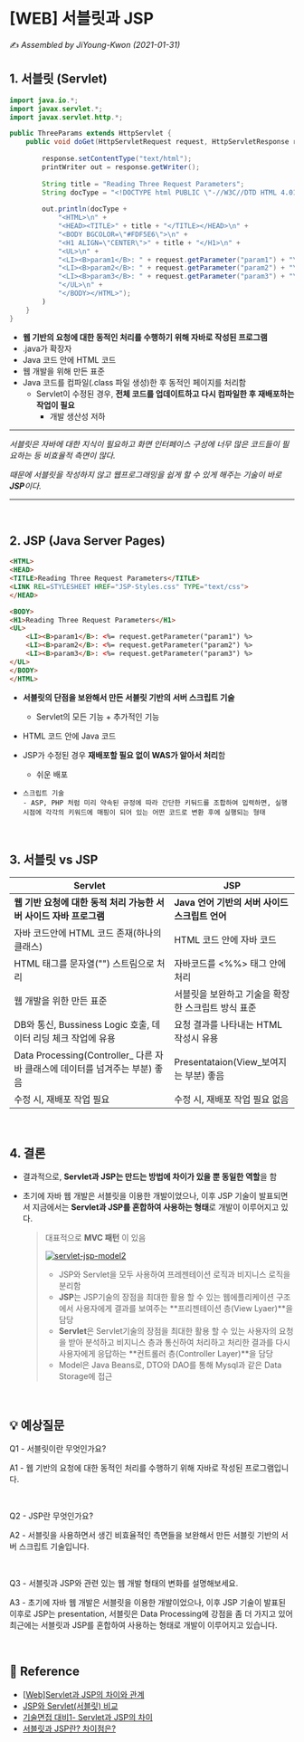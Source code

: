 # [WEB] 서블릿과 JSP

:writing_hand: *Assembled by JiYoung-Kwon (2021-01-31)* 



## 1. 서블릿 (Servlet)

```java
import java.io.*;
import javax.servlet.*;
import javax.servlet.http.*;

public ThreeParams extends HttpServlet {
    public void doGet(HttpServletRequest request, HttpServletResponse response) throws ServletException, IOException {
        
        response.setContentType("text/html");
        printWriter out = response.getWriter();
        
        String title = "Reading Three Request Parameters";
        String docType = "<!DOCTYPE html PUBLIC \"-//W3C//DTD HTML 4.01 Transitional//EN\">\n";
        
        out.println(docType + 
            "<HTML>\n" +
            "<HEAD><TITLE>" + title + "</TITLE></HEAD>\n" +
            "<BODY BGCOLOR=\"#FDF5E6\">\n" +  
            "<H1 ALIGN=\"CENTER\">" + title + "</H1>\n" + 
            "<UL>\n" + 
            "<LI><B>param1</B>: " + request.getParameter("param1") + "\n" +
            "<LI><B>param2</B>: " + request.getParameter("param2") + "\n" +
            "<LI><B>param3</B>: " + request.getParameter("param3") + "\n" +
            "</UL>\n" +
            "</BODY></HTML>");
        )
    }
}
```

* **웹 기반의 요청에 대한 동적인 처리를 수행하기 위해 자바로 작성된 프로그램**
* .java가 확장자
* Java 코드 안에 HTML 코드
* 웹 개발을 위해 만든 표준
* Java 코드를 컴파일(.class 파일 생성)한 후 동적인 페이지를 처리함
  * Servlet이 수정된 경우, **전체 코드를 업데이트하고 다시 컴파일한 후 재배포하는 작업이 필요**
    * 개발 생산성 저하

------

*서블릿은 자바에 대한 지식이 필요하고 화면 인터페이스 구성에 너무 많은 코드들이 필요하는 등 비효율적 측면이 많다.*

*때문에 서블릿을 작성하지 않고 웹프로그래밍을 쉽게 할 수 있게 해주는 기술이 바로* ***JSP****이다.*

------

<br/>

## 2. JSP (Java Server Pages)

```html
<HTML>
<HEAD>
<TITLE>Reading Three Request Parameters</TITLE>
<LINK REL=STYLESHEET HREF="JSP-Styles.css" TYPE="text/css">
</HEAD>

<BODY>
<H1>Reading Three Request Parameters</H1>
<UL>
    <LI><B>param1</B>: <%= request.getParameter("param1") %>
    <LI><B>param2</B>: <%= request.getParameter("param2") %>
    <LI><B>param3</B>: <%= request.getParameter("param3") %>
</UL>
</BODY>
</HTML>
```

- **서블릿의 단점을 보완해서 만든 서블릿 기반의 서버 스크립트 기술**

  - Servlet의 모든 기능 + 추가적인 기능
- HTML 코드 안에 Java 코드
- JSP가 수정된 경우 **재배포할 필요 없이 WAS가 알아서 처리**함

  - 쉬운 배포

- ```
  스크립트 기술
  - ASP, PHP 처럼 미리 약속된 규정에 따라 간단한 키둬드를 조합하여 입력하면, 실행 시점에 각각의 키워드에 매핑이 되어 있는 어떤 코드로 변환 후에 실행되는 형태
  ```

<br/>

## 3. 서블릿 vs JSP

| Servlet                                                      | JSP                                                |
| ------------------------------------------------------------ | -------------------------------------------------- |
| **웹 기반 요청에 대한 동적 처리 가능한 서버 사이드 자바 프로그램** | **Java 언어 기반의 서버 사이드 스크립트 언어**     |
| 자바 코드안에 HTML 코드 존재(하나의 클래스)                  | HTML 코드 안에 자바 코드                           |
| HTML 태그를 문자열("") 스트림으로 처리                       | 자바코드를 <%%> 태그 안에 처리                     |
| 웹 개발을 위한 만든 표준                                     | 서블릿을 보완하고 기술을 확장한 스크립트 방식 표준 |
| DB와 통신, Bussiness Logic 호출, 데이터 리딩 체크 작업에 유용 | 요청 결과를 나타내는 HTML 작성시 유용              |
| Data Processing(Controller_ 다른 자바 클래스에 데이터를 넘겨주는 부분) 좋음 | Presentataion(View_보여지는 부분) 좋음             |
| 수정 시, 재배포 작업 필요                                    | 수정 시, 재배포 작업 필요 없음                     |

<br/>

## 4. 결론

- 결과적으로, **Servlet과 JSP는 만드는 방법에 차이가 있을 뿐 동일한 역할**을 함

- 초기에 자바 웹 개발은 서블릿을 이용한 개발이었으나, 이후 JSP 기술이 발표되면서 지금에서는 **Servlet과 JSP를 혼합하여 사용하는 형태**로 개발이 이루어지고 있다.

  > 대표적으로 **MVC 패턴** 이 있음
  >
  > [![servlet-jsp-model2](https://user-images.githubusercontent.com/58902042/105816666-ee081500-5ff7-11eb-9c9b-337f65f6eeb0.png)](https://user-images.githubusercontent.com/58902042/105816666-ee081500-5ff7-11eb-9c9b-337f65f6eeb0.png)
  >
  > * JSP와 Servlet을 모두 사용하여 프레젠테이션 로직과 비지니스 로직을 분리함
  > * **JSP**는 JSP기술의 장점을 최대한 활용 할 수 있는 웹에플리케이션 구조에서 사용자에게 결과를 보여주는 **프리젠테이션 층(View Lyaer)**을 담당
  > * **Servlet**은 Servlet기술의 장점을 최대한 활용 할 수 있는 사용자의 요청을 받아 분석하고 비지니스 층과 통신하여 처리하고 처리한 결과를 다시 사용자에게 응답하는 **컨트롤러 층(Controller Layer)**을 담당
  > * Model은 Java Beans로, DTO와 DAO를 통해 Mysql과 같은 Data Storage에 접근

<br/>

## :bulb: 예상질문

Q1 - 서블릿이란 무엇인가요?

A1 - 웹 기반의 요청에 대한 동적인 처리를 수행하기 위해 자바로 작성된 프로그램입니다.

<br/>

Q2 - JSP란 무엇인가요?

A2 - 서블릿을 사용하면서 생긴 비효율적인 측면들을 보완해서 만든 서블릿 기반의 서버 스크립트 기술입니다.

<br/>

Q3 - 서블릿과 JSP와 관련 있는 웹 개발 형태의 변화를 설명해보세요.

A3 - 초기에 자바 웹 개발은 서블릿을 이용한 개발이었으나, 이후 JSP 기술이 발표된 이후로 JSP는 presentation, 서블릿은 Data Processing에 강점을 좀 더 가지고 있어 최근에는 서블릿과 JSP를 혼합하여 사용하는 형태로 개발이 이루어지고 있습니다.

<br/>

## :page_with_curl: Reference

- [[Web\]Servlet과 JSP의 차이와 관계](https://gmlwjd9405.github.io/2018/11/04/servlet-vs-jsp.html)
- [JSP와 Servlet(서블릿) 비교](https://m.blog.naver.com/acornedu/221128616501)
- [기술면접 대비1- Servlet과 JSP의 차이](https://the-greatest-developer.tistory.com/2)
- [서블릿과 JSP란? 차이점은?](https://0ver-grow.tistory.com/161)